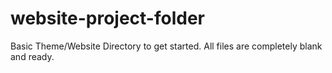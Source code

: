 # website-project-folder

Basic Theme/Website Directory to get started.  All files are completely blank and ready.
